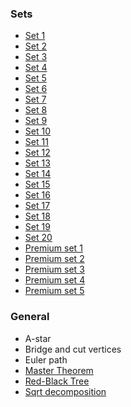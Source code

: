 ### Sets
* [Set 1](https://george24601.github.io/2020/04/20/coding.html) 
* [Set 2](https://george24601.github.io/2020/04/27/coding.html)
* [Set 3](https://george24601.github.io/2020/05/16/coding.html)
* [Set 4](https://george24601.github.io/2020/05/25/coding.html)
* [Set 5](https://george24601.github.io/2020/06/19/coding.html)
* [Set 6](https://george24601.github.io/2020/07/11/coding.html)
* [Set 7](https://george24601.github.io/2020/07/16/coding.html)
* [Set 8](https://george24601.github.io/2020/07/20/coding.html)
* [Set 9](https://george24601.github.io/2020/07/27/coding.html)
* [Set 10](https://george24601.github.io/2020/08/02/coding.html)
* [Set 11](https://george24601.github.io/2020/08/14/coding.html)
* [Set 12](https://george24601.github.io/2020/08/17/coding.html)
* [Set 13](https://george24601.github.io/2020/08/22/coding.html)
* [Set 14](https://george24601.github.io/2020/09/03/coding.html)
* [Set 15](https://george24601.github.io/2020/09/19/coding.html)
* [Set 16](https://george24601.github.io/2020/09/28/coding.html)
* [Set 17](https://george24601.github.io/2020/10/11/coding.html)
* [Set 18](https://george24601.github.io/2020/10/25/coding.html)
* [Set 19](https://george24601.github.io/2020/11/08/coding.html)
* [Set 20](https://george24601.github.io/2021/01/07/coding.html)
* [Premium set 1](https://george24601.github.io/2020/12/01/premium.html)
* [Premium set 2](https://george24601.github.io/2020/12/06/premium.html)
* [Premium set 3](https://george24601.github.io/2020/12/13/premium.html)
* [Premium set 4](https://george24601.github.io/2020/12/21/premium.html)
* [Premium set 5](https://george24601.github.io/2020/12/29/premium.html)

### General

* A-star
* Bridge and cut vertices
* Euler path
* [Master Theorem](https://github.com/george24601/cp/blob/master/master_theorem.md)
* [Red-Black Tree](https://george24601.github.io/2019/01/20/rbt.html)
* [Sqrt decomposition](https://george24601.github.io/2020/05/19/sqrt.html)
